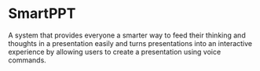 # SmartPPT

A system that provides everyone a smarter way to feed their thinking and thoughts in a presentation easily and turns presentations into an interactive experience by allowing users to create a presentation using voice commands.

